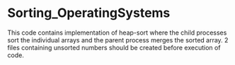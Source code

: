 # Sorting_OperatingSystems
This code contains implementation of heap-sort where the child processes sort the individual arrays and the parent process merges the sorted array.
2 files containing unsorted numbers should be created before execution of code.
